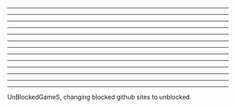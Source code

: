 --------------------------------------------------------------------------------------------------------------------------------------------------------------------------------------
--------------------------------------------------------------------------------------------------------------------------------------------------------------------------------------
--------------------------------------------------------------------------------------------------------------------------------------------------------------------------------------
--------------------------------------------------------------------------------------------------------------------------------------------------------------------------------------
--------------------------------------------------------------------------------------------------------------------------------------------------------------------------------------
--------------------------------------------------------------------------------------------------------------------------------------------------------------------------------------
--------------------------------------------------------------------------------------------------------------------------------------------------------------------------------------
--------------------------------------------------------------------------------------------------------------------------------------------------------------------------------------
--------------------------------------------------------------------------------------------------------------------------------------------------------------------------------------
--------------------------------------------------------------------------------------------------------------------------------------------------------------------------------------
--------------------------------------------------------------------------------------------------------------------------------------------------------------------------------------
--------------------------------------------------------------------------------------------------------------------------------------------------------------------------------------
--------------------------------------------------------------------------------------------------------------------------------------------------------------------------------------
UnBlockedGameS, changing blocked github sites to unblocked.
